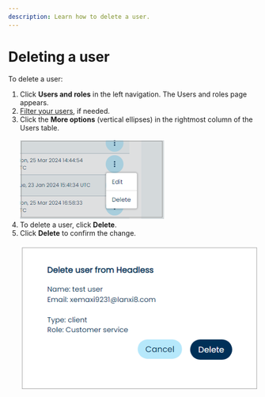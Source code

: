 ```yaml
---
description: Learn how to delete a user.
---
```


# Deleting a user

To delete a user:

1. Click **Users and roles** in the left navigation. The Users and roles page appears.
2. [Filter your users](filtering-your-users-and-roles.md), if needed.
3. Click the **More options** (vertical ellipses) in the rightmost column of the Users table.\
   \
   ![](<../../../../.gitbook/assets/1 Deleting a user - options modal.png>)
4. To delete a user, click **Delete**.
5. Click **Delete** to confirm the change.\
   \
   ![](<../../../../.gitbook/assets/2 deleting a user modal.png>)
